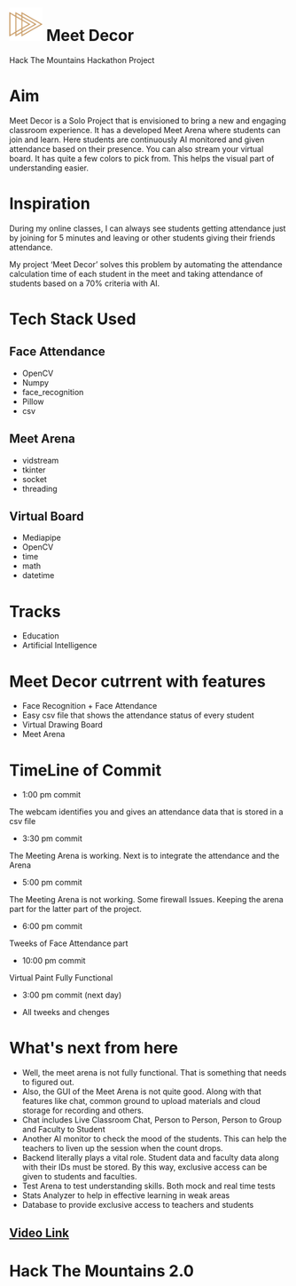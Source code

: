 # <img src = "https://github.com/Grace-Hephzibah/Meet-Decor/blob/main/logo.png" width=auto height="60"> Meet Decor 
Hack The Mountains Hackathon Project

# Aim
Meet Decor is a Solo Project that is envisioned to bring a new and engaging classroom experience. It has a developed Meet Arena where students can join and learn. Here students are continuously AI monitored and given attendance based on their presence. You can also stream your virtual board. It has quite a few colors to pick from. This helps the visual part of understanding easier. 

# Inspiration
During my online classes, I can always see students getting attendance just by joining for 5 minutes and leaving or other students giving their friends attendance. 

My project ‘Meet Decor’ solves this problem by automating the attendance calculation time of each student in the meet and taking attendance of students based on a 70% criteria with AI.

# Tech Stack Used
## Face Attendance
- OpenCV
- Numpy
- face_recognition
- Pillow
- csv
## Meet Arena
- vidstream
- tkinter
- socket
- threading
## Virtual Board
- Mediapipe
- OpenCV
- time
- math
- datetime

# Tracks
- Education 
- Artificial Intelligence

# Meet Decor cutrrent with features
- Face Recognition + Face Attendance
- Easy csv file that shows the attendance status of every student
- Virtual Drawing Board
- Meet Arena

# TimeLine of Commit

- 1:00 pm commit 
 <p> The webcam identifies you and gives an attendance data that is stored in a csv file </p>
 
- 3:30 pm commit 
 <p> The Meeting Arena is working. Next is to integrate the attendance and the Arena </p>
 
- 5:00 pm commit
<p> The Meeting Arena is not working. Some firewall Issues. Keeping the arena part for the latter part of the project.</p>

- 6:00 pm commit
<p> Tweeks of Face Attendance part </p>

- 10:00 pm commit
<p> Virtual Paint Fully Functional </p> 

- 3:00 pm commit (next day)
- <p> All tweeks and chenges </p>

# What's next from here
- Well, the meet arena is not fully functional. That is something that needs to figured out. 
- Also, the GUI of the Meet Arena is not quite good. Along with that features like chat, common ground to upload materials and cloud storage for recording and others.
- Chat includes Live Classroom Chat, Person to Person, Person to Group and Faculty to Student
- Another AI monitor to check the mood of the students. This can help the teachers to liven up the session when the count drops.
- Backend literally plays a vital role. Student data and faculty data along with their IDs must be stored. By this way, exclusive access can be given to students and faculties. 
- Test Arena to test understanding skills. Both mock and real time tests
- Stats Analyzer to help in effective learning in weak areas
- Database to provide exclusive access to teachers and students

## <a href = "https://www.youtube.com/watch?v=f31qXyEBlW4&t=9s"> Video Link </a>
# Hack The Mountains 2.0

